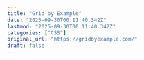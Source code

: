 ```yaml
---
title: "Grid by Example"
date: "2025-09-30T00:11:40.342Z"
lastmod: "2025-09-30T00:11:40.342Z"
categories: ["CSS"]
original_url: "https://gridbyexample.com/"
draft: false
---
```

